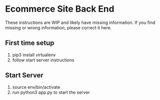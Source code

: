 # Ecommerce Site Back End

These instructions are WIP and likely have missing information. If you find missing or wrong information, please correct it here.

## First time setup

1. pip3 install virtualenv
2. follow start server instructions

## Start Server

1. source env/bin/activate
2. run python3 app.py to start the server
